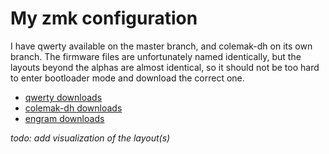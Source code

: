 # My zmk configuration

I have qwerty available on the master branch, and colemak-dh on its own branch.
The firmware files are unfortunately named identically, but the layouts beyond
the alphas are almost identical, so it should not be too hard to enter
bootloader mode and download the correct one.

* [qwerty downloads](https://github.com/0undefined/zmk-conf/actions?query=is%3Acompleted+branch%3Amaster)
* [colemak-dh downloads](https://github.com/0undefined/zmk-conf/actions?query=branch%3Acolemak-dh+is%3Acompleted)
* [engram downloads](https://github.com/0undefined/zmk-conf/actions?query=branch%3Aengram+is%3Acompleted)


_todo: add visualization of the layout(s)_
